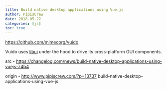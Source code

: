 ```yaml
---
title: Build native desktop applications using Vue.js
author: PipisCrew
date: 2018-05-22
categories: [js]
toc: true
---
```


https://github.com/mimecorg/vuido

Vuido uses [libui](https://github.com/andlabs/libui) under the hood to drive its cross-platform GUI components.

src - https://changelog.com/news/build-native-desktop-applications-using-vuejs-z4b4

origin - http://www.pipiscrew.com/?p=13737 build-native-desktop-applications-using-vue-js